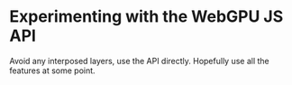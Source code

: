 # Experimenting with the WebGPU JS API

Avoid any interposed layers, use the API directly. Hopefully use all
the features at some point.
